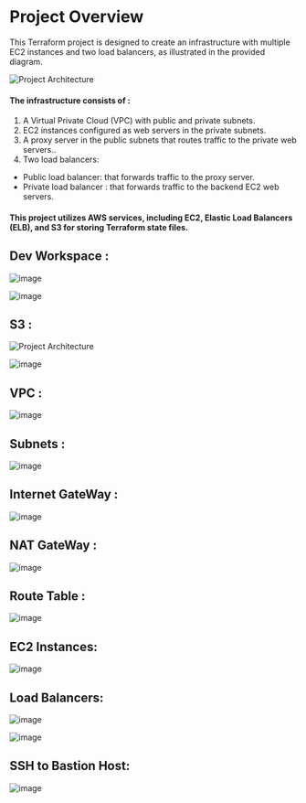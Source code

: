 # Project Overview

This Terraform project is designed to create an infrastructure with multiple EC2 instances and two load balancers, as illustrated in the provided diagram. 


![Project Architecture](screenshots/project.png)

#### The infrastructure consists of :

1. A Virtual Private Cloud (VPC) with public and private subnets.
1. EC2 instances configured as web servers in the private subnets.
3. A proxy server in the public subnets that routes traffic to the private web servers..
4. Two load balancers:
-  Public load balancer:  that forwards traffic to the proxy server.
-  Private load balancer :  that forwards traffic to the backend EC2 web servers.

#### This project utilizes AWS services, including EC2, Elastic Load Balancers (ELB), and S3 for storing Terraform state files.
## Dev Workspace :
![image](https://github.com/AyaOmer/Secure-Cloud-Architecture_using-Terrraform/blob/master/screenshots/workspace.PNG)

![image](https://github.com/AyaOmer/Secure-Cloud-Architecture_using-Terrraform/blob/master/screenshots/dev_workspace.PNG)
## S3 : 
![Project Architecture](screenshots/dynamodb.PNG)

![image](https://github.com/user-attachments/assets/f3e6b71b-7ef8-436b-9a94-9eb392d45318)
## VPC : 
![image](https://github.com/AyaOmer/Secure-Cloud-Architecture_using-Terrraform/blob/master/screenshots/vpc.PNG)
## Subnets : 
![image](https://github.com/AyaOmer/Secure-Cloud-Architecture_using-Terrraform/blob/master/screenshots/subnet.PNG)
##  Internet GateWay : 
![image](https://github.com/AyaOmer/Secure-Cloud-Architecture_using-Terrraform/blob/master/screenshots/internet%20gateway.PNG)
##  NAT GateWay : 
![image](https://github.com/AyaOmer/Secure-Cloud-Architecture_using-Terrraform/blob/master/screenshots/nat%20gateway.PNG)
## Route Table : 
![image](https://github.com/AyaOmer/Secure-Cloud-Architecture_using-Terrraform/blob/master/screenshots/route%20table.PNG)
## EC2 Instances:
![image](https://github.com/AyaOmer/Secure-Cloud-Architecture_using-Terrraform/blob/master/screenshots/ec2.PNG)
## Load Balancers:
![image](https://github.com/AyaOmer/Secure-Cloud-Architecture_using-Terrraform/blob/master/screenshots/loadbalancer.PNG)

![image](https://github.com/AyaOmer/Secure-Cloud-Architecture_using-Terrraform/blob/master/screenshots/target%20group.PNG)

## SSH to Bastion Host:
![image](https://github.com/AyaOmer/Secure-Cloud-Architecture_using-Terrraform/blob/master/screenshots/ssh%20to%20public%20ec2.PNG)

